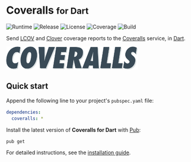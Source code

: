 # Coveralls <small>for Dart</small>
![Runtime](https://img.shields.io/badge/dart-%3E%3D2.7-brightgreen.svg) ![Release](https://img.shields.io/pub/v/coveralls.svg) ![License](https://img.shields.io/badge/license-MIT-blue.svg) ![Coverage](https://coveralls.io/repos/github/cedx/coveralls.dart/badge.svg) ![Build](https://github.com/cedx/coveralls.dart/workflows/build/badge.svg)

Send [LCOV](http://ltp.sourceforge.net/coverage/lcov.php) and [Clover](https://www.atlassian.com/software/clover) coverage reports to the [Coveralls](https://coveralls.io) service, in [Dart](https://dart.dev).

![Coveralls](img/coveralls.png)

## Quick start
Append the following line to your project's `pubspec.yaml` file:

```yaml
dependencies:
  coveralls: *
```

Install the latest version of **Coveralls for Dart** with [Pub](https://dart.dev/tools/pub):

```shell
pub get
```

For detailed instructions, see the [installation guide](installation.md).
